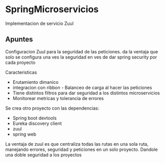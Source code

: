 # SpringMicroservicios

Implementacion de servicio Zuul

## Apuntes
Configuracion Zuul para la seguridad de las peticiones. da la ventaja que solo se configura una ves la seguridad en ves de dar spring security por cada proyecto

Caracteristicas
- Erutamiento dimanico
- integracion con ribbon - Balanceo de carga al hacer las peticiones
- Tiene distintos filtros para dar seguridad a los distintos microservicios
- Monitorear metricas y tolerancia de errores 

Se crea otro proyecto con las dependencias: 
- Spring boot devtools
- Eureka discovery client
- zuul 
- spring web

La ventaja de zuul es que centraliza todas las rutas en una sola ruta, manejando errores, seguridad y peticiones en un solo proyecto. Dandole una doble seguridad a los proyectos 
